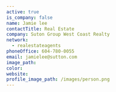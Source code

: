 ```yaml
---
active: true
is_company: false
name: Jamie lee
contactTitle: Real Estate
company: Suton Group West Coast Realty
network:
  - realestateagents
phoneOffice: 604-780-0055
email: jamielee@sutton.com
image_path:
color:
website:
profile_image_path: /images/person.png
---
```



